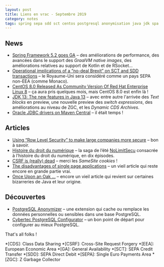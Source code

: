 ```yaml
---
layout: post
title: Liens en vrac - Septembre 2019
category: notes
tags: spring sepa sdd sct centos postgresql anonymisation java jdk spa
---
```


## News
* [Spring Framework 5.2 goes GA](https://spring.io/blog/2019/09/30/spring-framework-5-2-goes-ga)
  – des améliorations de performance, des avancées dans le support des _GraalVM native images_, des
    améliorations relatives au support de Kotlin et de RSocket...
* [Operational implications of a “no-deal Brexit” on SCT and SDD transactions](https://www.europeanpaymentscouncil.eu/news-insights/news/operational-implications-no-deal-brexit-sct-and-sdd-transactions)
  – le Royaume-Uni sera considéré comme un pays SEPA non-EEA (comme Monaco).
* [CentOS 8.0 Released As Community Version Of Red Hat Enterprise Linux 8](https://www.phoronix.com/scan.php?page=news_item&px=CentOS-8-Released)
  – ça aura pris quelques mois, mais CentOS 8.0 est enfin là !
* [JDK 13: The new features in Java 13](https://www.infoworld.com/article/3340052/jdk-13-the-new-features-in-java-13.html)
  – avec entre autre l'arrivée des _Text blocks_ en preview, une nouvelle preview des _switch
    expressions_, des améliorations au niveau de ZGC, et les _Dynamic CDS Archives_.
* [Oracle JDBC drivers on Maven Central](https://medium.com/oracledevs/oracle-jdbc-drivers-on-maven-central-64fcf724d8b)
  – il était temps !

## Articles
* [Using “Row Level Security” to make large companies more secure](https://www.cybertec-postgresql.com/en/using-row-level-security-to-make-large-companies-more-secure/)
  – bon à savoir.
* [Histoire du droit du numérique](https://www.nolimitsecu.fr/hors-serie-episode-1-histoire-droit-numerique/)
  – la saga de l’été [NoLimitSecu](https://www.nolimitsecu.fr) consacrée à l’histoire du droit du
    numérique, en dix épisodes.
* [CSRF is (really) dead](https://scotthelme.co.uk/csrf-is-really-dead/)
  – merci les _SameSite cookies_ !
* [The disadvantages of single page applications](https://adamsilver.io/articles/the-disadvantages-of-single-page-applications/)
  – un vieil article qui reste encore en grande partie vrai.
* [Once Upon an Oak ...](https://www.javaspecialists.eu/archive/Issue055.html)
  – encore un vieil article qui revient sur certaines bizarreries de Java et leur origine.

## Découvertes
* [PostgreSQL Anonymizer](https://gitlab.com/dalibo/postgresql_anonymizer)
  – une extension qui cache ou remplace les données personnelles ou sensibles dans une base
    PostgreSQL.
* [Cybertec PostgreSQL Configurator](http://pgconfigurator.cybertec.at/)
  – un bon point de départ pour configurer au mieux PostgreSQL.

That's all folks !

*[CDS]: Class Data Sharing
*[CSRF]: Cross-Site Request Forgery
*[EEA]: European Economic Area
*[GA]: General Availability
*[SCT]: SEPA Credit Transfer
*[SDD]: SEPA Direct Debit
*[SEPA]: Single Euro Payments Area
*[ZGC]: Z Garbage Collector
